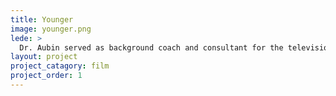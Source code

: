 ```yaml
---
title: Younger 
image: younger.png
lede: >
  Dr. Aubin served as background coach and consultant for the television series _Younger_.
layout: project
project_catagory: film 
project_order: 1
---
```

